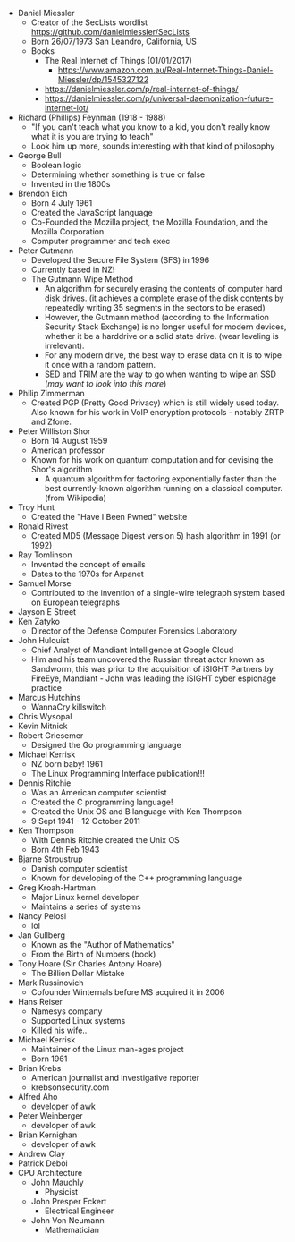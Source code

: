 - Daniel Miessler
	- Creator of the SecLists wordlist
	  https://github.com/danielmiessler/SecLists
	- Born 26/07/1973
	  San Leandro, California, US
	- Books
		- The Real Internet of Things (01/01/2017)
			- https://www.amazon.com.au/Real-Internet-Things-Daniel-Miessler/dp/1545327122
		- https://danielmiessler.com/p/real-internet-of-things/
		- https://danielmiessler.com/p/universal-daemonization-future-internet-iot/
- Richard (Phillips) Feynman (1918 - 1988)
	- "If you can't teach what you know to a kid, you don't really know what it is you are trying to teach"
	- Look him up more, sounds interesting with that kind of philosophy 
- George Bull
	- Boolean logic
	- Determining whether something is true or false
	- Invented in the 1800s
- Brendon Eich
	- Born 4 July 1961
	- Created the JavaScript language
	- Co-Founded the Mozilla project, the Mozilla Foundation, and the Mozilla Corporation
	- Computer programmer and tech exec
- Peter Gutmann
	- Developed the Secure File System (SFS) in 1996
	- Currently based in NZ!
	- The Gutmann Wipe Method
		- An algorithm for securely erasing the contents of computer hard disk drives. (it achieves a complete erase of the disk contents by repeatedly writing 35 segments in the sectors to be erased)
		- However, the Gutmann method (according to the Information Security Stack Exchange) is no longer useful for modern devices, whether it be a harddrive or a solid state drive. (wear leveling is irrelevant). 
		- For any modern drive, the best way to erase data on it is to wipe it once with a random pattern. 
		- SED and TRIM are the way to go when wanting to wipe an SSD (*may want to look into this more*)
- Philip Zimmerman
	- Created PGP (Pretty Good Privacy) which is still widely used today. Also known for his work in VoIP encryption protocols - notably ZRTP and Zfone. 
- Peter Williston Shor
	- Born 14 August 1959
	- American professor
	- Known for his work on quantum computation and for devising the Shor's algorithm
		- A quantum algorithm for factoring exponentially faster than the best currently-known algorithm running on a classical computer. 
		(from Wikipedia)
- Troy Hunt
	- Created the "Have I Been Pwned" website
- Ronald Rivest
	- Created MD5 (Message Digest version 5) hash algorithm in 1991 (or 1992)
- Ray Tomlinson
	- Invented the concept of emails
	- Dates to the 1970s for Arpanet
- Samuel Morse
	- Contributed to the invention of a single-wire telegraph system based on European telegraphs
- Jayson E Street
- Ken Zatyko
	- Director of the Defense Computer Forensics Laboratory
- John Hulquist
	- Chief Analyst of Mandiant Intelligence at Google Cloud
	- Him and his team uncovered the Russian threat actor known as Sandworm, this was prior to the acquisition of iSIGHT Partners by FireEye, Mandiant - John was leading the iSIGHT cyber espionage practice
- Marcus Hutchins
	- WannaCry killswitch
- Chris Wysopal
- Kevin Mitnick
- Robert Griesemer
	- Designed the Go programming language
- Michael Kerrisk
	- NZ born baby! 1961
	- The Linux Programming Interface publication!!!
- Dennis Ritchie
	- Was an American computer scientist
	- Created the C programming language!
	- Created the Unix OS and B language with Ken Thompson
	- 9 Sept 1941 - 12 October 2011
- Ken Thompson
	- With Dennis Ritchie created the Unix OS
	- Born 4th Feb 1943
- Bjarne Stroustrup
	- Danish computer scientist
	- Known for developing of the C++ programming language
- Greg Kroah-Hartman
	- Major Linux kernel developer
	- Maintains a series of systems
- Nancy Pelosi
	- lol
- Jan Gullberg
	- Known as the "Author of Mathematics"
	- From the Birth of Numbers (book)
- Tony Hoare (Sir Charles Antony Hoare)
	- The Billion Dollar Mistake
- Mark Russinovich
	- Cofounder Winternals before MS acquired it in 2006
- Hans Reiser
	- Namesys company
	- Supported Linux systems
	- Killed his wife..
- Michael Kerrisk
	- Maintainer of the Linux man-ages project
	- Born 1961
- Brian Krebs
	- American journalist and investigative reporter
	- krebsonsecurity.com
- Alfred Aho
	- developer of awk
- Peter Weinberger
	- developer of awk
- Brian Kernighan
	- developer of awk
- Andrew Clay
- Patrick Deboi
- CPU Architecture
	- John Mauchly
		- Physicist
	- John Presper Eckert
		- Electrical Engineer
	- John Von Neumann
		- Mathematician 